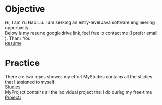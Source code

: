 # Objective
Hi, I am Yu Hao Liu.
I am seeking an entry-level Java software engineering opportunity. <br/>
Below is my resume google drive link, feel free to contact me (I prefer email ).
Thank You<br/>
[Resume](https://docs.google.com/document/d/1J7owcV2xGP4MjTxnTNxCECTebbazwqv7XPwB3bweBMg/edit?usp=sharing)

# Practice
There are two repos showed my effort
MyStudies contains all the studies that I assigned to myself <br />
[Studies](https://github.com/LiuYuHao/MyStudies) <br />
MyProject contains all the individual project that I do during my free-time <br />
[Projects](https://github.com/LiuYuHao/MyProjects)

